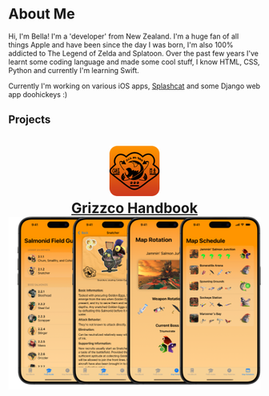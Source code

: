 # About Me
Hi, I'm Bella! I'm a 'developer' from New Zealand. 
I'm a huge fan of all things Apple and have been since the day I was born, I'm also 100% addicted to The Legend of Zelda and Splatoon. Over the past few years I've learnt some coding language and made some cool stuff, I know HTML, CSS, Python and currently I'm learning Swift. 

Currently I'm working on various iOS apps, [Splashcat](https://github.com/splashcat-ink/splashcat) and some Django web app doohickeys :)
## Projects

<h1 align="center">
  <a href="https://github.com/Bentheminernz/GrizzcoHandbook">
    <img src="https://raw.githubusercontent.com/Bentheminernz/bentheminernz/main/ReadMeIcon.png" width="100">
    <br>
    <b>Grizzco Handbook</b>
    <br>
    <img src="https://github.com/Bentheminernz/bentheminernz/blob/main/AppScreenshotCollection.png?raw=true" width="650">
  </a>
</h1>
